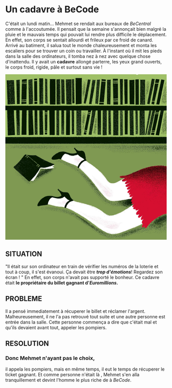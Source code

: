 # Un cadavre à BeCode

C'était un lundi matin... Mehmet se rendait aux bureaux de *BeCentral* comme à l'accoutumée.
Il pensait que la semaine s'annonçait bien malgré la pluie et le mauvais temps qui pouvait lui rendre plus difficile le déplacement.
En effet, son corps se sentait allourdi et frileux par ce froid de canard.
Arrivé au batiment, il salua tout le monde chaleureusement et monta les escaliers pour se trouver un coin ou travailler.
À l'instant où il mit les pieds dans la salle des ordinateurs, il tomba nez à nez avec quelque chose d'inattendu.
Il y avait un **cadavre** allongé parterre, les yeux grand ouverts, le corps froid, rigide, pâle et surtout sans vie !

![CORPSE](https://github.com/mugurlu0/exquisite-corpse-MU/blob/DEVELOPMENT/812q4hcZ5gL.jpg)

## SITUATION

"Il était sur son ordinateur en train de vérifier les numéros de la loterie et tout à coup, il s'est évanoui. Ça devait être ***trop d'émotions***! Regardez son écran ! " En effet, son corps n'avait pas supporté le bonheur. Ce cadavre était **le propriétaire du billet gagnant d'*Euromillions*.**

## PROBLEME

Il a pensé immediatement à récuperer le billet et réclamer l'argent.
Malheureusement, il ne l'a pas retrouvé tout suite et une autre personne est entrée dans la salle.
Cette personne commença a dire que c'était mal et qu'ils devaient avant tout, appeler les pompiers.

## RESOLUTION

### Donc Mehmet n'ayant pas le choix,

il appela les pompiers, mais en même temps, il eut le temps de récuperer le ticket gagnant.
Et comme personne n'était là , Mehmet s'en alla tranquillement et devint l'homme le plus riche de à *BeCode*.
